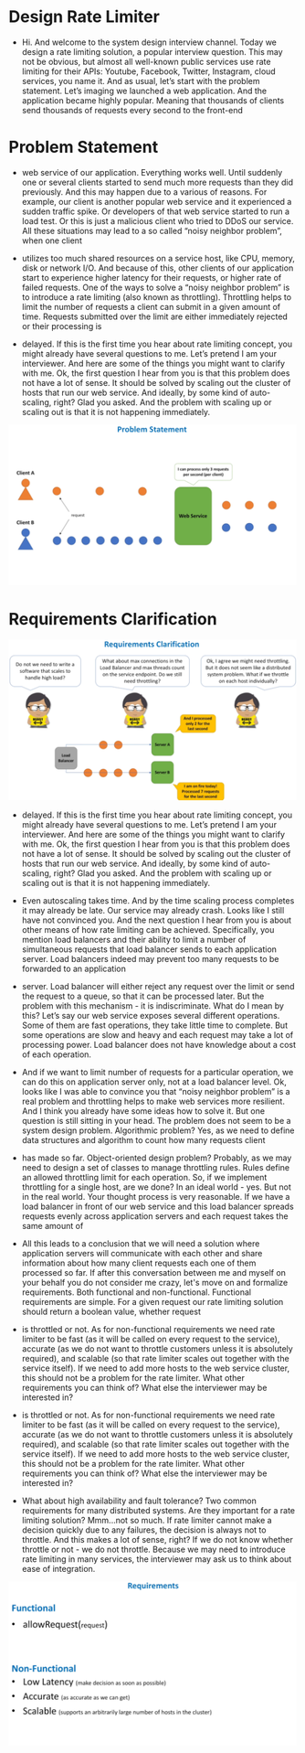

Design Rate Limiter
==============================

* Hi. And welcome to the system design interview channel. Today we design a rate limiting solution, a popular interview question. This may not be obvious, but almost all well-known public services use rate limiting for their APIs: Youtube, Facebook, Twitter, Instagram, cloud services, you name it. And as usual, let’s start with the problem statement. Let’s imaging we launched a web application. And the application became highly popular. Meaning that thousands of clients send thousands of requests every second to the front-end

Problem Statement
================================

* web service of our application. Everything works well. Until suddenly one or several clients started to send much more requests than they did previously. And this may happen due to a various of reasons. For example, our client is another popular web service and it experienced a sudden traffic spike. Or developers of that web service started to run a load test. Or this is just a malicious client who tried to DDoS our service. All these situations may lead to a so called “noisy neighbor problem”, when one client

* utilizes too much shared resources on a service host, like CPU, memory, disk or network I/O. And because of this, other clients of our application start to experience higher latency for their requests, or higher rate of failed requests. One of the ways to solve a “noisy neighbor problem” is to introduce a rate limiting (also known as throttling). Throttling helps to limit the number of requests a client can submit in a given amount of time. Requests submitted over the limit are either immediately rejected or their processing is

* delayed. If this is the first time you hear about rate limiting concept, you might already have several questions to me. Let’s pretend I am your interviewer. And here are some of the things you might want to clarify with me. Ok, the first question I hear from you is that this problem does not have a lot of sense. It should be solved by scaling out the cluster of hosts that run our web service. And ideally, by some kind of auto-scaling, right? Glad you asked. And the problem with scaling up or scaling out is that it is not happening immediately.

![img.png](img.png)


Requirements Clarification
=================================


![img_1.png](img_1.png)

* delayed. If this is the first time you hear about rate limiting concept, you might already have several questions to me. Let’s pretend I am your interviewer. And here are some of the things you might want to clarify with me. Ok, the first question I hear from you is that this problem does not have a lot of sense. It should be solved by scaling out the cluster of hosts that run our web service. And ideally, by some kind of auto-scaling, right? Glad you asked. And the problem with scaling up or scaling out is that it is not happening immediately.

* Even autoscaling takes time. And by the time scaling process completes it may already be late. Our service may already crash. Looks like I still have not convinced you. And the next question I hear from you is about other means of how rate limiting can be achieved. Specifically, you mention load balancers and their ability to limit a number of simultaneous requests that load balancer sends to each application server. Load balancers indeed may prevent too many requests to be forwarded to an application

* server. Load balancer will either reject any request over the limit or send the request to a queue, so that it can be processed later. But the problem with this mechanism - it is indiscriminate. What do I mean by this? Let’s say our web service exposes several different operations. Some of them are fast operations, they take little time to complete. But some operations are slow and heavy and each request may take a lot of processing power. Load balancer does not have knowledge about a cost of each operation.

* And if we want to limit number of requests for a particular operation, we can do this on application server only, not at a load balancer level. Ok, looks like I was able to convince you that “noisy neighbor problem” is a real problem and throttling helps to make web services more resilient. And I think you already have some ideas how to solve it. But one question is still sitting in your head. The problem does not seem to be a system design problem. Algorithmic problem? Yes, as we need to define data structures and algorithm to count how many requests client

* has made so far. Object-oriented design problem? Probably, as we may need to design a set of classes to manage throttling rules. Rules define an allowed throttling limit for each operation. So, if we implement throttling for a single host, are we done? In an ideal world - yes. But not in the real world. Your thought process is very reasonable. If we have a load balancer in front of our web service and this load balancer spreads requests evenly across application servers and each request takes the same amount of

* All this leads to a conclusion that we will need a solution where application servers will communicate with each other and share information about how many client requests each one of them processed so far. If after this conversation between me and myself on your behalf you do not consider me crazy, let's move on and formalize requirements. Both functional and non-functional. Functional requirements are simple. For a given request our rate limiting solution should return a boolean value, whether request

* is throttled or not. As for non-functional requirements we need rate limiter to be fast (as it will be called on every request to the service), accurate (as we do not want to throttle customers unless it is absolutely required), and scalable (so that rate limiter scales out together with the service itself). If we need to add more hosts to the web service cluster, this should not be a problem for the rate limiter. What other requirements you can think of? What else the interviewer may be interested in?

* is throttled or not. As for non-functional requirements we need rate limiter to be fast (as it will be called on every request to the service), accurate (as we do not want to throttle customers unless it is absolutely required), and scalable (so that rate limiter scales out together with the service itself). If we need to add more hosts to the web service cluster, this should not be a problem for the rate limiter. What other requirements you can think of? What else the interviewer may be interested in?


* What about high availability and fault tolerance? Two common requirements for many distributed systems. Are they important for a rate limiting solution? Mmm...not so much. If rate limiter cannot make a decision quickly due to any failures, the decision is always not to throttle. And this makes a lot of sense, right? If we do not know whether throttle or not - we do not throttle. Because we may need to introduce rate limiting in many services, the interviewer may ask us to think about ease of integration.

![img_2.png](img_2.png)



